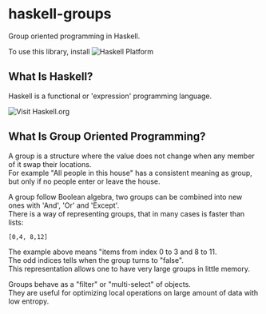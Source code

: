 haskell-groups
==============

Group oriented programming in Haskell.

To use this library, install ![Haskell Platform](http://www.haskell.org/platform/)  

## What Is Haskell?  

Haskell is a functional or 'expression' programming language.  

![Visit Haskell.org](http://www.haskell.org/haskellwiki/Haskell)

## What Is Group Oriented Programming?  

A group is a structure where the value does not change when any member of it swap their locations.  
For example "All people in this house" has a consistent meaning as group,  
but only if no people enter or leave the house.  

A group follow Boolean algebra, two groups can be combined into new ones with 'And', 'Or' and 'Except'.  
There is a way of representing groups, that in many cases is faster than lists:  

    [0,4, 8,12]
    
The example above means "items from index 0 to 3 and 8 to 11.  
The odd indices tells when the group turns to "false".  
This representation allows one to have very large groups in little memory.  

Groups behave as a "filter" or "multi-select" of objects.  
They are useful for optimizing local operations on large amount of data with low entropy.  

